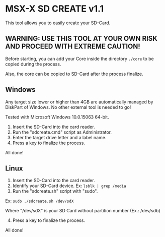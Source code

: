 MSX-X SD CREATE v1.1
====================

This tool allows you to easily create your SD-Card.

WARNING: USE THIS TOOL AT YOUR OWN RISK AND PROCEED WITH EXTREME CAUTION!
-------------------------------------------------------------------------

Before starting, you can add your Core inside the directory `./core` to be copied
during the process.

Also, the core can be copied to SD-Card after the process finalize.

## Windows

Any target size lower or higher than 4GB are automatically managed by DiskPart of Windows.
No other external tool is needed to go!

Tested with Microsoft Windows 10.0.15063 64-bit.

1. Insert the SD-Card into the card reader.
2. Run the "sdcreate.cmd" script as Administrator.
3. Enter the target drive letter and a label name.
4. Press a key to finalize the process.

All done!

## Linux

1. Insert the SD-Card into the card reader.
2. Identify your SD-Card device. Ex: `lsblk | grep /media`
3. Run the "sdcreate.sh" script with "sudo".

Ex: `sudo ./sdcreate.sh /dev/sdX`

Where "/dev/sdX" is your SD Card without partition number (Ex.: /dev/sdb)

4. Press a key to finalize the process.

All done!

